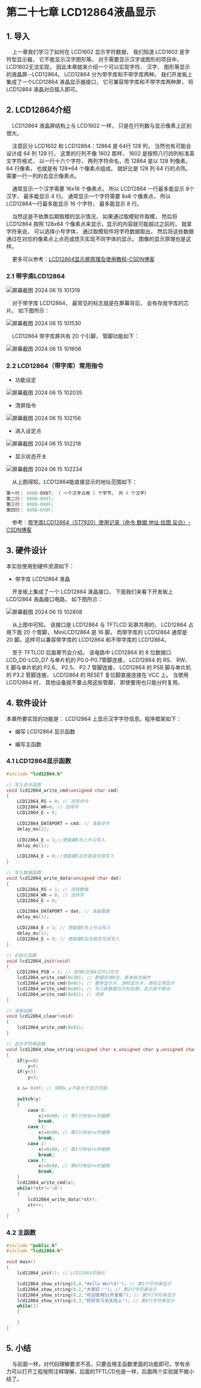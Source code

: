 # 第二十七章 LCD12864液晶显示

## 1. 导入

    上一章我们学习了如何在 LCD1602 显示字符数据， 我们知道 LCD1602 是字符型显示器， 它不能显示汉字图形等。 对于需要显示汉字或图形的项目中， LCD1602无法实现， 因此本章就来介绍一个可以实现字符、 汉字、 图形等显示的液晶屏--LCD12864。 LCD12864 分为带字库和不带字库两种。 我们开发板上集成了一个LCD12864 液晶显示器接口， 它可兼容带字库和不带字库两种屏， 将 LCD12864 液晶对应插入即可。

## 2. LCD12864介绍

    LCD12864 液晶屏结构上与 LCD1602 一样， 只是在行列数与显示像素上区别很大。 

    注意区分 LCD1602 和 LCD12864：12864 是 64行 128 列， 当然也有可能会设计成 64 列 128 行， 这里的行列不像 1602 那样， 1602 是按照八行四列标准英文字符格式， 以一行十六个字符， 两列字符命名，而 12864 是以 128 列像素， 64 行像素， 也就是有 128*64 个像素点组成。 就好比是 128 列 64 行的点阵。 需要一行一列的去显示像素点。

    通常显示一个汉字需要 16x16 个像素点， 所以 LCD12864 一行最多能显示 8个汉字， 最多能显示 4 行。 通常显示一个字符需要 8x8 个像素点， 所以 LCD12864一行最多能显示 16 个字符， 最多能显示 8 行。 

    当然这是不依靠后期取模的显示情况， 如果通过取模软件取模， 然后将 LCD12864 按照 128x64 个像素点来显示，显示的内容就可能超过之前的， 就拿字符来说， 可以选择小号字体， 通过取模软件将字符数据取出， 然后将这些数据通过在对应的像素点上点亮或熄灭实现不同字体的显示。 图像的显示原理也是这样。

    更多可以参考：[LCD12864显示屏原理及使用教程-CSDN博客](https://blog.csdn.net/m0_60790717/article/details/126255280)

### 2.1 带字库LCD12864

![屏幕截图 2024 06 15 101319](https://img.picgo.net/2024/06/15/-2024-06-15-101319beba55f1fdde9bbd.png)

    对于带字库 LCD12864， 最常见的标志就是在屏幕背后， 会有存放字库的芯片。 如下图所示：

![屏幕截图 2024 06 15 101530](https://img.picgo.net/2024/06/15/-2024-06-15-101530421470b7fe40d753.png)

    LCD12864 带字库屏共有 20 个引脚， 管脚功能如下：

![屏幕截图 2024 06 15 101606](https://img.picgo.net/2024/06/15/-2024-06-15-10160674b693893f3d9d3b.png)

### 2.2 LCD12864（带字库）常用指令

- 功能设定

![屏幕截图 2024 06 15 102035](https://img.picgo.net/2024/06/15/-2024-06-15-1020357e3fd8bc884f7227.png)

- 清屏指令

![屏幕截图 2024 06 15 102156](https://img.picgo.net/2024/06/15/-2024-06-15-1021561589ea09c93d137f.png)

- 进入设定点

![屏幕截图 2024 06 15 102218](https://img.picgo.net/2024/06/15/-2024-06-15-10221859be1e0b64b18abe.png)

- 显示状态开关

![屏幕截图 2024 06 15 102234](https://img.picgo.net/2024/06/15/-2024-06-15-1022345cc3f0a9c0ad1614.png)

    从上图得知，LCD12864能直接显示的地址范围如下：

```c
第一行： 0X80-OX87; （ 一个汉字占用 2 个字节， 共 8 个汉字）
第二行： 0X90-0X97;
第三行： 0X88-0X8F;
第四行： 0X98-0X9F;
```

    参考：[带字库LCD12864（ST7920）使用记录（命令 数据 地址 绘图 反白）-CSDN博客](https://blog.csdn.net/Stack_/article/details/113833549)

## 3. 硬件设计

本实验使用到硬件资源如下：

- 带字库 LCD12864 液晶

    开发板上集成了一个 LCD12864 液晶接口， 下面我们来看下开发板上LCD12864 液晶接口电路， 如下图所示：

![屏幕截图 2024 06 15 102808](https://img.picgo.net/2024/06/15/-2024-06-15-102808e4c2e110e935146f.png)

    从上图中可知， 该接口是 LCD12864 与 TFTLCD 彩屏共用的， LCD12864 占用下面 20 个管脚， MiniLCD12864 是 16 脚， 而带字库的 LCD12864 通常是 20 脚。这样可以兼容带字库的 LCD12864 和不带字库的 LCD12864。 

    至于 TFTLCD 后面章节会介绍。 该电路中 LCD12864 的 8 位数据口 LCD_D0-LCD_D7 与单片机的 P0.0-P0.7管脚连接， LCD12864 的 RS、 RW、 E 脚与单片机的 P2.6、 P2.5、 P2.7 管脚连接， LCD12864 的 PSB 脚与单片机的 P3.2 管脚连接， LCD12864 的 RESET 复位脚直接连接在 VCC 上。 当使用 LCD12864 时， 其他设备就不要占用这些管脚， 即使要用也只能分时复用。

## 4. 软件设计

本章所要实现的功能是： LCD12864 上显示汉字字符信息。程序框架如下：

- 编写 LCD12864 显示函数

- 编写主函数

### 4.1 LCD12864显示函数

```c
#include "lcd12864.h"

// 写入命令函数
void lcd12864_write_cmd(unsigned char cmd)
{
	LCD12864_RS = 0; // 选择命令
	LCD12864_WR=0; // 选择写
	LCD12864_E = 0;

	LCD12864_DATAPORT = cmd; // 准备命令
	delay_ms(1);

	LCD12864_E = 1;//使能脚E先上升沿写入
	delay_ms(1);

	LCD12864_E = 0;//使能脚E后负跳变完成写入
}

// 写入数据函数
void lcd12864_write_data(unsigned char dat)
{
	LCD12864_RS = 1; // 选择数据
	LCD12864_WR = 0; // 选择写
	LCD12864_E = 0;

	LCD12864_DATAPORT = dat; // 准备数据
	delay_ms(1);

	LCD12864_E = 1; // 使能脚E先上升沿写入
	delay_ms(1);
	LCD12864_E = 0; // 使能脚E后负跳变完成写入
}

// 初始化函数
void lcd12864_init(void)
{
	LCD12864_PSB = 1; // 选择8位或4位并口方式
	lcd12864_write_cmd(0x30); // 数据总线8位，基本指令操作
	lcd12864_write_cmd(0x0c); // 整体显示关，游标显示关，游标正常显示
	lcd12864_write_cmd(0x06); // 写入新数据后光标右移，显示屏不移动
	lcd12864_write_cmd(0x01); // 清屏	
}

// 清屏函数
void lcd12864_clear(void)
{
	lcd12864_write_cmd(0x01);	
} 

// 显示字符串函数
void lcd12864_show_string(unsigned char x,unsigned char y,unsigned char *str)
{
	if(y<=0)
		y=0;
	if(y>3)
		y=3;

	x &= 0x0f; // 限制x,y不能大于显示范围

	switch(y)
	{
		case 0: 
			x|=0x80; // 第1行地址+x的偏移
			break; 
		case 1: 
			x|=0x90; // 第2行地址+x的偏移
			break;
		case 2: 
			x|=0x88; // 第3行地址+x的偏移
			break;
		case 3: 
			x|=0x98; // 第4行地址+x的偏移
			break;
	}
	lcd12864_write_cmd(x);
	while(*str!='\0')
	{
		lcd12864_write_data(*str);
		str++;		
	}		
} 
```

### 4.2 主函数

```c
#include "public.h"
#include "lcd12864.h"

void main()
{    
    lcd12864_init(); // LCD12864初始化

    lcd12864_show_string(0,0,"Hello World!"); // 第1行字符串显示
    lcd12864_show_string(0,1,"大家好！"); // 第2行字符串显示
    lcd12864_show_string(0,2,"欢迎使用51开发板"); // 第3行字符串显示
    lcd12864_show_string(0,3,"好好学习天天向上"); // 第4行字符串显示
    while(1)
    {

    }    
}
```

## 5. 小结

    与前面一样，对代码理解要求不高，只要会用主函数里面的功能即可。学有余力可以打开工程按照注释理解，后面的TFTLCD也是一样，后面两个实验就不做小结了。

